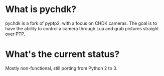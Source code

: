 # What is pychdk?
pychdk is a fork of pyptp2, with a focus on CHDK cameras. The goal is to have the ability to control a camera through Lua and grab pictures straight over PTP.

# What's the current status?
Mostly non-functional, still porting from Python 2 to 3.
